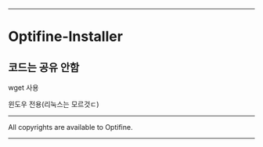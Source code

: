 ___

# Optifine-Installer

코드는 공유 안함
---

wget 사용

윈도우 전용(리눅스는 모르것ㄷ)

---

All copyrights are available to Optifine.
___

